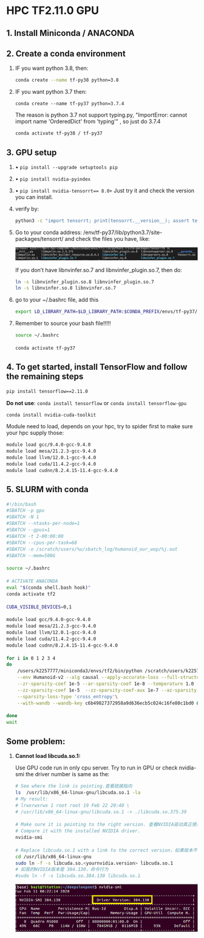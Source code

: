# HPC TF2.11.0 GPU

## 1. Install Miniconda / ANACONDA

## 2. Create a conda environment

1. IF you want python 3.8, then:
    
    ```bash
    conda create --name tf-py38 python=3.8
    ```
    
2. IF you want python 3.7 then:
    
    ```
    conda create --name tf-py37 python=3.7.4
    ```
    
    The reason is python 3.7 not support typing.py, "ImportError: cannot import name 'OrderedDict' from 'typing'" , so just do 3.7.4
    
    ```bash
    conda activate tf-py38 / tf-py37
    ```
    

## 3. GPU setup

1. • `pip install --upgrade setuptools pip`
2. • `pip install nvidia-pyindex`
3. • `pip install nvidia-tensorrt== 8.0+`  Just try it and check the version you can install.
4. verify by:
    
    ```bash
    python3 -c "import tensorrt; print(tensorrt.__version__); assert tensorrt.Builder(tensorrt.Logger())"
    ```
    
5. Go to your conda address: /env/tf-py37/lib/python3.7/site-packages/tensorrt/ and check the files you have, like:
    
    ![Untitled](HPC%20TF2%2011%200%20GPU%20dc576fb639a14603bc6654ab1016f5e5/Untitled.png)
    
    If you don’t have libnvinfer.so.7 and libnvinfer_plugin.so.7, then do:
    
    ```bash
    ln -s libnvinfer_plugin.so.8 libnvinfer_plugin.so.7
    ln -s libnvinfer.so.8 libnvinfer.so.7
    ```
    
6. go to your ~/.bashrc file, add this 
    
    ```bash
    export LD_LIBRARY_PATH=$LD_LIBRARY_PATH:$CONDA_PREFIX/envs/tf-py37/lib/python3.7/site-packages/tensorrt/
    ```
    
7. Remember to source your bash file!!!!! 
    
    ```bash
    source ~/.bashrc
    
    conda activate tf-py37
    ```
    

## 4. To get started, install TensorFlow and follow the remaining steps

```bash
pip install tensorflow==2.11.0
```

**Do not use**: `conda install tensorflow` or `conda install tensorflow-gpu`

```bash
conda install nvidia-cuda-toolkit
```

Module need to load, depends on your hpc, try to spider first to make sure your hpc supply those:

```bash
module load gcc/9.4.0-gcc-9.4.0
module load mesa/21.2.3-gcc-9.4.0
module load llvm/12.0.1-gcc-9.4.0
module load cuda/11.4.2-gcc-9.4.0
module load cudnn/8.2.4.15-11.4-gcc-9.4.0
```

## 5. SLURM with conda

```bash
#!/bin/bash
#SBATCH -p gpu
#SBATCH -N 1
#SBATCH --ntasks-per-node=1
#SBATCH --gpus=1
#SBATCH -t 2-00:00:00
#SBATCH --cpus-per-task=68
#SBATCH -o /scratch/users/%u/sbatch_log/humanoid_our_wop/%j.out
#SBATCH --mem=500G

source ~/.bashrc

# ACTIVATE ANACONDA
eval "$(conda shell.bash hook)"
conda activate tf2

CUDA_VISIBLE_DEVICES=0,1

module load gcc/9.4.0-gcc-9.4.0
module load mesa/21.2.3-gcc-9.4.0
module load llvm/12.0.1-gcc-9.4.0
module load cuda/11.4.2-gcc-9.4.0
module load cudnn/8.2.4.15-11.4-gcc-9.4.0

for i in 0 1 2 3 4
do
    /users/k2257777/miniconda3/envs/tf2/bin/python /scratch/users/k2257777/FactoredRD/train.py \
    --env Humanoid-v2 --alg causal --apply-accurate-loss --full-structure-initial --policy-learning-with-causal\
    --zr-sparsity-coef 1e-5 --ar-sparsity-coef 1e-8 --temperature 1.0 --temperature-adjust-automatically\
    --zz-sparsity-coef 1e-5  --zz-sparsity-coef-aux 1e-7 --az-sparsity-coef 1e-8\
    --sparsity-loss-type 'cross_entropy'\
    --with-wandb --wandb-key c6b49827372958a9d636ecb5c024c16fe80c1bd0 &

done
wait
```

## Some problem:

1. ****Cannot load libcuda.so.1:****
    
    Use GPU code run in only cpu server. Try to run in GPU or check nvidia-smi the driver number is same as the:
    
    ```bash
    # See where the link is pointing.查看链接指向  
    ls  /usr/lib/x86_64-linux-gnu/libcuda.so.1 -la
    # My result:
    # lrwxrwxrwx 1 root root 19 Feb 22 20:40 \
    # /usr/lib/x86_64-linux-gnu/libcuda.so.1 -> ./libcuda.so.375.39
     
    # Make sure it is pointing to the right version. 查看NVIDIA驱动真正使用的版本
    # Compare it with the installed NVIDIA driver.
    nvidia-smi
     
    # Replace libcuda.so.1 with a link to the correct version，如果版本不对应的话，就要将链接重新对应上去
    cd /usr/lib/x86_64-linux-gnu
    sudo ln -f -s libcuda.so.<yournvidia.version> libcuda.so.1
    # 如我的NVIDIA版本是 384.130，命令行为
    #sudo ln -f -s libcuda.so.384.130 libcuda.so.1
    ```
    
    ![Untitled](HPC%20TF2%2011%200%20GPU%20dc576fb639a14603bc6654ab1016f5e5/Untitled%201.png)